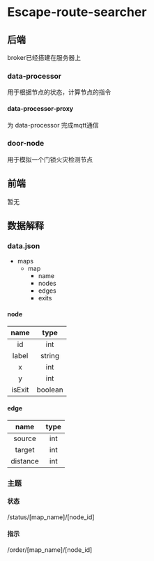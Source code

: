 # Escape-route-searcher

## 后端
broker已经搭建在服务器上

### data-processor
用于根据节点的状态，计算节点的指令 
#### data-processor-proxy
为 data-processor 完成mqtt通信
### door-node
用于模拟一个门锁火灾检测节点

## 前端
暂无 

## 数据解释
### data.json
+ maps
  + map
    + name
    + nodes
    + edges 
    + exits
#### node
|  name  |  type |
|:------:|:-----:|
|   id   |  int  |
|  label | string|
|   x    |  int  |
|   y    |  int  |
| isExit |boolean|
#### edge
|  name  |  type |
|:------:|:-----:|
| source |  int |
| target |  int |
|distance|  int |
### 主题
#### 状态
/status/[map_name]/[node_id] 
#### 指示
/order/[map_name]/[node_id] 
